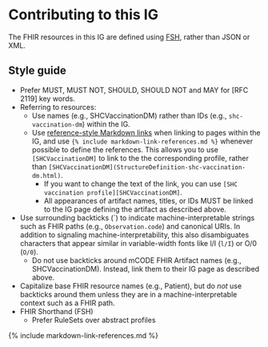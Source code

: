 # Contributing to this IG

The FHIR resources in this IG are defined using [FSH](https://fshschool.org/), rather than JSON or XML.

## Style guide

- Prefer MUST, MUST NOT, SHOULD, SHOULD NOT and MAY for [RFC 2119] key words.
- Referring to resources:
  - Use names (e.g., SHCVaccinationDM) rather than IDs (e.g., `shc-vaccination-dm`) within the IG.
  - Use [reference-style Markdown links](https://daringfireball.net/projects/markdown/syntax#link) when linking to pages within the IG, and use `{% include markdown-link-references.md %}` whenever possible to define the references. This allows you to use `[SHCVaccinationDM]` to link to the the corresponding profile, rather than `[SHCVaccinationDM](StructureDefinition-shc-vaccination-dm.html)`.
    - If you want to change the text of the link, you can use `[SHC vaccination profile][SHCVaccinationDM]`.
    - All appearances of artifact names, titles, or IDs MUST be linked to the IG page defining the artifact as described above.
- Use surrounding backticks (\`) to indicate machine-interpretable strings such as FHIR paths (e.g., `Observation.code`) and canonical URIs. In addition to signaling machine-interpretability, this also disambiguates characters that appear similar in variable-width fonts like l/I (`l/I`) or O/0 (`O/0`).
  - Do not use backticks around mCODE FHIR Artifact names (e.g., SHCVaccinationDM). Instead, link them to their IG page as described above.
- Capitalize base FHIR resource names (e.g., Patient), but do *not* use backticks around them unless they are in a machine-interpretable context such as a FHIR path.
- FHIR Shorthand (FSH)
  - Prefer RuleSets over abstract profiles

{% include markdown-link-references.md %}